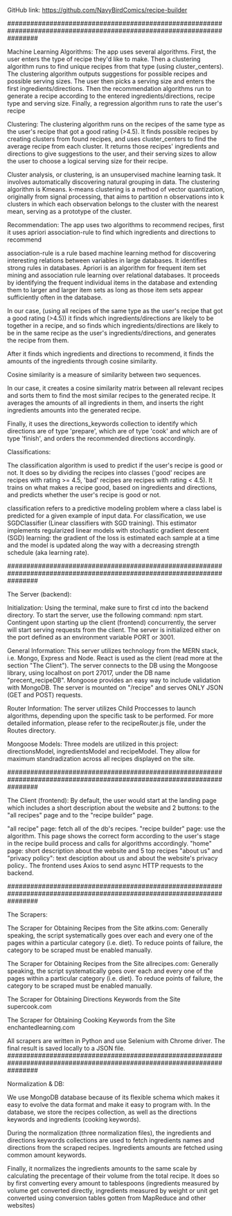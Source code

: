 GitHub link: https://github.com/NavyBirdComics/recipe-builder

########################################################################################################################

Machine Learning Algorithms: The app uses several algorithms. First, the user enters the type of recipe they'd like to make. Then a clustering algorithm runs to find unique recipes from that type (using cluster_centers). The clustering algorithm outputs suggestions for possible recipes and possible serving sizes. The user then picks a serving size and enters the first ingredients/directions. Then the recommendation algorithms run to generate a recipe according to the entered ingredients/directions, recipe type and serving size. Finally, a regression algorithm runs to rate the user's recipe

Clustering: The clustering algorithm runs on the recipes of the same type as the user's recipe that got a good rating (>4.5). It finds possible recipes by creating clusters from found recipes, and uses cluster_centers to find the average recipe from each cluster. It returns those recipes' ingredients and directions to give suggestions to the user, and their serving sizes to allow the user to choose a logical serving size for their recipe.

Cluster analysis, or clustering, is an unsupervised machine learning task. It involves automatically discovering natural grouping in data. The clustering algorithm is Kmeans. k-means clustering is a method of vector quantization, originally from signal processing, that aims to partition n observations into k clusters in which each observation belongs to the cluster with the nearest mean, serving as a prototype of the cluster.

Recommendation: The app uses two algorithms to recommend recipes, first it uses apriori association-rule to find which ingredients and directions to recommend

association-rule is a rule based machine learning method for discovering interesting relations between variables in large databases. It identifies strong rules in databases. Apriori is an algorithm for frequent item set mining and association rule learning over relational databases. It proceeds by identifying the frequent individual items in the database and extending them to larger and larger item sets as long as those item sets appear sufficiently often in the database.

In our case, (using all recipes of the same type as the user's recipe that got a good rating (>4.5)) it finds which ingredients/directions are likely to be together in a recipe, and so finds which ingredients/directions are likely to be in the same recipe as the user's ingredients/directions, and generates the recipe from them.

After it finds which ingredients and directions to recommend, it finds the amounts of the ingredients through cosine similarity.

Cosine similarity is a measure of similarity between two sequences.

In our case, it creates a cosine similarity matrix between all relevant recipes and sorts them to find the most similar recipes to the generated recipe. It averages the amounts of all ingredients in them, and inserts the right ingredients amounts into the generated recipe.

Finally, it uses the directions_keywords collection to identify which directions are of type 'prepare', which are of type 'cook' and which are of type 'finish', and orders the recommended directions accordingly.

Classifications:

The classification algorithm is used to predict if the user's recipe is good or not. It does so by dividing the recipes into classes ('good' recipes are recipes with rating >= 4.5, 'bad' recipes are recipes with rating < 4.5). It trains on what makes a recipe good, based on ingredients and directions, and predicts whether the user's recipe is good or not.

classification refers to a predictive modeling problem where a class label is predicted for a given example of input data. For classification, we use SGDClassifier (Linear classifiers with SGD training). This estimator implements regularized linear models with stochastic gradient descent (SGD) learning: the gradient of the loss is estimated each sample at a time and the model is updated along the way with a decreasing strength schedule (aka learning rate).

########################################################################################################################

The Server (backend):

Initialization: Using the terminal, make sure to first cd into the backend directory. To start the server, use the following command: npm start. Contingent upon starting up the client (frontend) concurrently, the server will start serving requests from the client. The server is initialized either on the port defined as an environment variable PORT or 3001.

General Information: This server utilizes technology from the MERN stack, i.e. Mongo, Express and Node. React is used as the client (read more at the section "The Client"). The server connects to the DB using the Mongoose library, using localhost on port 27017, under the DB name "precent_recipeDB". Mongoose provides an easy way to include validation with MongoDB. The server is mounted on "/recipe" and serves ONLY JSON (GET and POST) requests.

Router Information: The server utilizes Child Proccesses to launch algorithms, depending upon the specific task to be performed. For more detailed information, please refer to the recipeRouter.js file, under the Routes directory.

Mongoose Models: Three models are utilized in this project: directionsModel, ingredientsModel and recipeModel. They allow for maximum standradization across all recipes displayed on the site.

########################################################################################################################

The Client (frontend): By default, the user would start at the landing page which includes a short description about the website and 2 buttons: to the "all recipes" page and to the "recipe builder" page.

"all recipe" page: fetch all of the db's recipes.
"recipe builder" page: use the algorithm. This page shows the correct form according to the user's stage in the recipe build process and calls for algorithms accordingly.
"home" page: short description about the website and 5 top recipes
"about us" and "privacy policy": text desciption about us and about the website's privacy policy..
The frontend uses Axios to send async HTTP requests to the backend.

########################################################################################################################

The Scrapers:

The Scraper for Obtaining Recipes from the Site atkins.com: Generally speaking, the script systematically goes over each and every one of the pages within a particular category (i.e. diet). To reduce points of failure, the category to be scraped must be enabled manually.

The Scraper for Obtaining Recipes from the Site allrecipes.com: Generally speaking, the script systematically goes over each and every one of the pages within a particular category (i.e. diet). To reduce points of failure, the category to be scraped must be enabled manually.

The Scraper for Obtaining Directions Keywords from the Site supercook.com

The Scraper for Obtaining Cooking Keywords from the Site enchantedlearning.com

All scrapers are written in Python and use Selenium with Chrome driver. The final result is saved locally to a JSON file. ########################################################################################################################

Normalization & DB:

We use MongoDB database because of its flexible schema which makes it easy to evolve the data format and make it easy to program with. In the database, we store the recipes collection, as well as the directions keywords and ingredients (cooking keywords).

During the normalization (three normalization files), the ingredients and directions keywords collections are used to fetch ingredients names and directions from the scraped recipes. Ingredients amounts are fetched using common amount keywords.

Finally, it normalizes the ingredients amounts to the same scale by calculating the precentage of their volume from the total recipe. It does so by first converting every amount to tablespoons (ingredients measured by volume get converted directly, ingredients measured by weight or unit get converted using conversion tables gotten from MapReduce and other websites)
